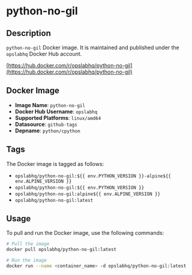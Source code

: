 # python-no-gil

## Description

`python-no-gil` Docker image. It is maintained and published under the `opslabhq` Docker Hub account.

[https://hub.docker.com/r/opslabhq/python-no-gil](https://hub.docker.com/r/opslabhq/python-no-gil)

## Docker Image

- **Image Name**: `python-no-gil`
- **Docker Hub Username**: `opslabhq`
- **Supported Platforms**: `linux/amd64`
- **Datasource**: `github-tags`
- **Depname**: `python/cpython`

## Tags

The Docker image is tagged as follows:

- `opslabhq/python-no-gil:${{ env.PYTHON_VERSION }}-alpine${{ env.ALPINE_VERSION }}`
- `opslabhq/python-no-gil:${{ env.PYTHON_VERSION }}`
- `opslabhq/python-no-gil:alpine${{ env.ALPINE_VERSION }}`
- `opslabhq/python-no-gil:latest`

## Usage

To pull and run the Docker image, use the following commands:

```bash
# Pull the image
docker pull opslabhq/python-no-gil:latest

# Run the image
docker run --name <container_name> -d opslabhq/python-no-gil:latest
```
